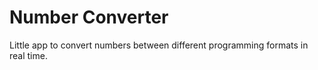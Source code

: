 # Number Converter
Little app to convert numbers between different programming formats in real time.